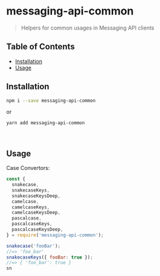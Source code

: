 # messaging-api-common

> Helpers for common usages in Messaging API clients

## Table of Contents

- [Installation](#installation)
- [Usage](#usage)

## Installation

```sh
npm i --save messaging-api-common
```

or

```sh
yarn add messaging-api-common
```

<br />

## Usage

Case Convertors:

```js
const {
  snakecase,
  snakecaseKeys,
  snakecaseKeysDeep,
  camelcase,
  camelcaseKeys,
  camelcaseKeysDeep,
  pascalcase,
  pascalcaseKeys,
  pascalcaseKeysDeep,
} = require('messaging-api-common');

snakecase('fooBar');
//=> 'foo_bar'
snakecaseKeys({ fooBar: true });
//=> { 'foo_bar': true }
sn
